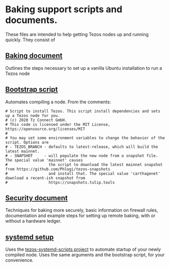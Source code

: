 # Baking support scripts and documents.

These files are intended to help getting Tezos nodes up and running quickly. They consist of

## [Baking document](baking.md)
Outlines the steps necessary to set up a vanilla Ubuntu installation to run a Tezos node

## [Bootstrap script](bootstrap-tezos.sh)
Automates compiling a node. From the comments:
```
# Script to install Tezos. This script install dependencies and sets up a Tezos node for you.
# (c) 2020 Tz Connect GmbH.
# This code is licensed under the MIT License, https://opensource.org/licenses/MIT
#
# You may set some environment variables to change the behavior of the script. Options are
# - TEZOS_BRANCH - defaults to latest-release, which will build the latest mainnet.
# - SNAPSHOT     - will populate the new node from a snapshot file. The special value 'mainnet' causes
#                  the script to download the latest mainnet snapshot from https://github.com/Phlogi/tezos-snapshots
#                  and install that. The special value 'carthagenet' download a recent-ish snapshot from
#                  https://snapshots.tulip.tools
```
## [Security document](security.md)
Techniques for baking more securely, basic information on firewall rules, documentation and example steps for setting up remote baking, with or without a hardware ledger.

## [systemd setup](setup-systemd.sh)
Uses the [tezos-systemd-scripts project](git@github.com:tzConnectBerlin/tezos-systemd-scripts.git) to automate startup of your newly compiled node. Uses the same arguments and the bootstrap script, for your convenience.
